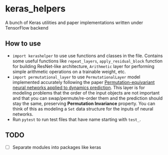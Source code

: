 # keras_helpers
A bunch of Keras utilities and paper implementations written under TensorFlow backend

## How to use
- `import kerashelper` to use use functions and classes in the file. Contains some useful functions like `repeat_layers`, `apply_residual_block` function for building ResNet-like architecture, `Arithmetic` layer for performing simple arithmetic operations on a trainable weight, etc.
- `import permutational_layer` to use `PermutationalLayer` model implemented accurately following the paper [Permutation-equivariant neural networks applied to dynamics prediction](https://arxiv.org/pdf/1612.04530.pdf).
  This layer is for modeling problems that the order of the input objects are not important and that you can swap/permute/re-order them and the prediction should stay the same, preserving **Permutation Invariance** property. You can think of this as modeling a `Set` data structure for the inputs of neural networks.
- Run `pytest` to run test files that have name starting with `test_`.

## TODO
- [ ] Separate modules into packages like keras
